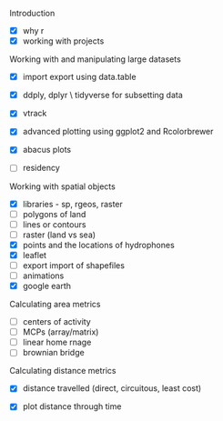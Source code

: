 Introduction
- [X] why r
- [X] working with projects

Working with and manipulating large datasets
- [X] import export using data.table
- [X] ddply, dplyr \ tidyverse for subsetting data
- [X] vtrack  
- [X] advanced plotting using ggplot2 and Rcolorbrewer 
- [X] abacus plots
- [ ] residency


Working with spatial objects
- [X] libraries - sp, rgeos, raster
- [ ] polygons of land
- [ ] lines or contours
- [ ] raster (land vs sea)
- [X] points and the locations of hydrophones
- [X] leaflet
- [ ] export import of shapefiles
- [ ] animations 
- [X] google earth

Calculating area metrics
- [ ] centers of activity
- [ ] MCPs (array/matrix)
- [ ] linear home rnage
- [ ] brownian bridge

Calculating distance metrics
- [X] distance travelled (direct, circuitous, least cost)
- [X] plot distance through time


